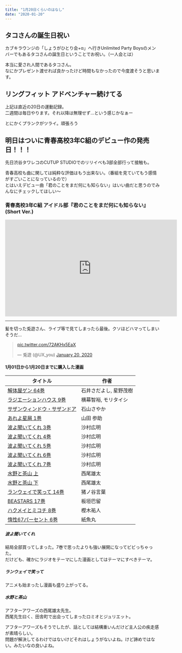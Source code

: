 ```yaml
---
title: "1月20日くらいのはなし"
date: "2020-01-20"
---
```


## タコさんの誕生日祝い

カブキラウンジの「しょうがひとり会+α」へ行きUnlimited Party Boysのメンバーでもあるタコさんの誕生日ということでお祝い。（一人会とは）

本当に愛され人間であるタコさん。  
なにかプレゼント渡せれば良かったけど時間もなかったので今度渡そうと思います。


## リングフィット アドベンチャー続けてる

上記は直近の20日の運動記録。  
二週間は毎日やります。それ以降は無理せず…という感じかなぁー

とにかくプランクがツライ。頑張ろう


## 明日はついに青春高校3年C組のデビュー作の発売日！！！

先日渋谷タワレコのCUTUP STUDIOでのリリイベも3部全部行って接触も。

青春高校も曲に関しては純粋な評価はもう出来ない。（番組を見ていてもう感情がすごいことになっているので）  
とはいえデビュー曲「君のことをまだ何にも知らない」はいい曲だと思うのでみんなにチェックしてほしい〜

### 青春高校3年C組 アイドル部『君のことをまだ何にも知らない』(Short Ver.)

<p class="youtube"><iframe width="560" height="315" src="https://www.youtube.com/embed/xk9GDL0lKqU" frameborder="0" allow="accelerometer; autoplay; encrypted-media; gyroscope; picture-in-picture" allowfullscreen></iframe></p>

---

髪を切った兎遊さん、ライブ等で見てしまったら最後。クソほどハマってしまいそうだ…

<blockquote class="twitter-tweet"><p lang="und" dir="ltr"><a href="https://t.co/72AKHx5EaX">pic.twitter.com/72AKHx5EaX</a></p>&mdash; 兎遊 (@UX_you) <a href="https://twitter.com/UX_you/status/1219254617218830336?ref_src=twsrc%5Etfw">January 20, 2020</a></blockquote> <script async src="https://platform.twitter.com/widgets.js" charset="utf-8"></script>


#### 1月01日から1月20日までに購入した漫画

| タイトル                                                | 作者                   |
| ------------------------------------------------------- | ---------------------- |
| [解体屋ゲン 64巻](https://amzn.to/30PpW6J)              | 石井さだよし, 星野茂樹 |
| [ラジエーションハウス 9巻](https://amzn.to/30PpXYl)     | 横幕智裕, モリタイシ   |
| [サザンウィンドウ・サザンドア](https://amzn.to/30G3EnI) | 石山さやか             |
| [あれよ星屑 1巻](https://amzn.to/2GcVyt6)               | 山田 参助              |
| [波よ聞いてくれ 3巻](https://amzn.to/2G9tFCA)           | 沙村広明               |
| [波よ聞いてくれ 4巻](https://amzn.to/38rxPlm)           | 沙村広明               |
| [波よ聞いてくれ 5巻](https://amzn.to/38tW3eL)           | 沙村広明               |
| [波よ聞いてくれ 6巻](https://amzn.to/379eCo6)           | 沙村広明               |
| [波よ聞いてくれ 7巻](https://amzn.to/3apL87H)           | 沙村広明               |
| [水野と茶山 上](https://amzn.to/2Gb2nM4)                | 西尾雄太               |
| [水野と茶山 下](https://amzn.to/3arGzcR)                | 西尾雄太               |
| [ランウェイで笑って 14巻](https://amzn.to/2RBPVdp)      | 猪ノ谷言葉             |
| [BEASTARS 17巻](https://amzn.to/30CWSiq)                | 板垣巴留               |
| [ハクメイとミコチ 8巻](https://amzn.to/2TIDy1K)         | 樫木祐人               |
| [惰性67パーセント 6巻](https://amzn.to/30MsiTO)         | 紙魚丸                 |

##### 波よ聞いてくれ
結局全部買ってしまった。7巻で思ったよりも強い展開になってビビっちゃった。  
だけども、確かにラジオをテーマにした漫画としてはテーマにすべきテーマ。


##### ランウェイで笑って
アニメも始まったし漫画も盛り上がってる。


##### 水野と茶山
アフターアワーズの西尾雄太先生。  
西尾先生曰く、田舎町で出会ってしまったロミオとジュリエット。

アフターアワーズもそうでしたが、話としては結構重いんだけど主人公の疾走感が素晴らしい。  
問題が解決してるわけではないけどそれはしょうがないよね。けど諦めではない。みたいなの良いよね。


